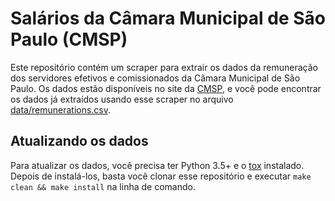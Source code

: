 # Salários da Câmara Municipal de São Paulo (CMSP)

Este repositório contém um scraper para extrair os dados da remuneração dos
servidores efetivos e comissionados da Câmara Municipal de São Paulo. Os dados
estão disponíveis no site da [CMSP][cmsp-remuneracao], e você pode encontrar os
dados já extraídos usando esse scraper no arquivo [data/remunerations.csv][data].

## Atualizando os dados

Para atualizar os dados, você precisa ter Python 3.5+ e o [tox][tox] instalado.
Depois de instalá-los, basta você clonar esse repositório e executar `make
clean && make install` na linha de comando.

[tox]: https://tox.readthedocs.io/en/latest/
[cmsp-remuneracao]: http://www.camara.sp.gov.br/transparencia/salarios-abertos/remuneracao-dos-servidores-e-comissionados/
[data]: data/remuneration.csv
[datapackage]: datapackage.json
